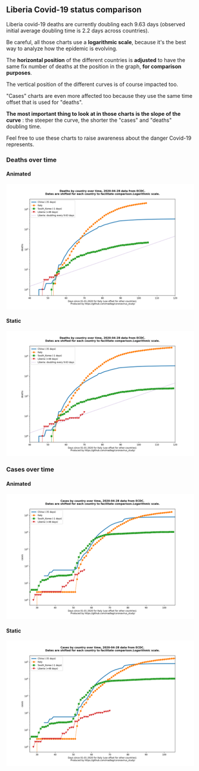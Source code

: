 ## Liberia Covid-19 status comparison 

Liberia covid-19 deaths are currently doubling each 9.63 days (observed initial average doubling time is 2.2 days across countries).



Be careful, all those charts use a **logarithmic scale**, because it's the best way to analyze how the epidemic is evolving.
 
The **horizontal position** of the different countries is **adjusted** to have the same fix number of deaths at the position in the graph, **for comparison purposes**.

The vertical position of the different curves is of course impacted too.

"Cases" charts are even more affected too because they use the same time offset that is used for "deaths".

**The most important thing to look at in those charts is the slope of the curve** : the steeper the curve, the shorter the "cases" and "deaths" doubling time.

Feel free to use these charts to raise awareness about the danger Covid-19 represents. 


 
### Deaths over time
 
#### Animated
![Liberia covid-19 deaths animated chart](https://raw.githubusercontent.com/madlag/coronavirus_study/master/notebooks/graphs/2020-04-28/countries/Liberia/2020-04-28_Liberia_deaths.gif "Liberia covid-19 deaths animated chart")   
 
#### Static
![Liberia covid-19 deaths static chart](https://raw.githubusercontent.com/madlag/coronavirus_study/master/notebooks/graphs/2020-04-28/countries/Liberia/2020-04-28_Liberia_deaths.png "Liberia covid-19 deaths static chart")   

 
### Cases over time
 
#### Animated
![Liberia covid-19 cases animated chart](https://raw.githubusercontent.com/madlag/coronavirus_study/master/notebooks/graphs/2020-04-28/countries/Liberia/2020-04-28_Liberia_cases.gif "Liberia covid-19 cases animated chart")   
 
#### Static
![Liberia covid-19 cases static chart](https://raw.githubusercontent.com/madlag/coronavirus_study/master/notebooks/graphs/2020-04-28/countries/Liberia/2020-04-28_Liberia_cases.png "Liberia covid-19 cases static chart")   

